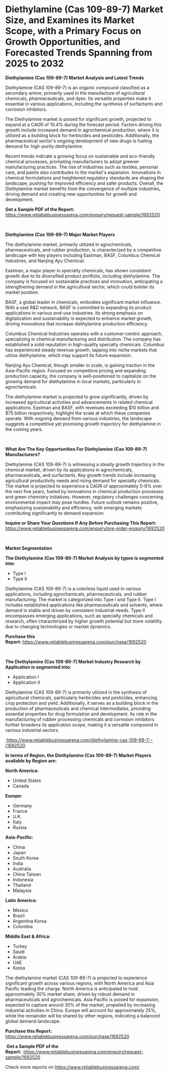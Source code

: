 <p><h1>Diethylamine (Cas 109-89-7) Market Size, and Examines its Market Scope, with a Primary Focus on Growth Opportunities, and Forecasted Trends Spanning from 2025 to 2032</h1></p><p><strong>Diethylamine (Cas 109-89-7) Market Analysis and Latest Trends</strong></p>
<p><p>Diethylamine (CAS 109-89-7) is an organic compound classified as a secondary amine, primarily used in the manufacture of agricultural chemicals, pharmaceuticals, and dyes. Its versatile properties make it essential in various applications, including the synthesis of surfactants and corrosion inhibitors.</p><p>The Diethylamine market is poised for significant growth, projected to expand at a CAGR of 10.4% during the forecast period. Factors driving this growth include increased demand in agrochemical production, where it is utilized as a building block for herbicides and pesticides. Additionally, the pharmaceutical sector's ongoing development of new drugs is fueling demand for high-purity diethylamine. </p><p>Recent trends indicate a growing focus on sustainable and eco-friendly chemical processes, prompting manufacturers to adopt greener manufacturing practices. The rise of industries such as textiles, personal care, and paints also contributes to the market's expansion. Innovations in chemical formulations and heightened regulatory standards are shaping the landscape, pushing for improved efficiency and safer products. Overall, the Diethylamine market benefits from the convergence of multiple industries, driving demand and creating new opportunities for growth and development.</p></p>
<p><strong>Get a Sample PDF of the Report:&nbsp;</strong> <a href="https://www.reliablebusinessarena.com/enquiry/request-sample/1692520?utm_campaign=3270&utm_medium=2&utm_source=Github&utm_content=ia&utm_term=27032025&utm_id=diethylamine-cas-109-89-7">https://www.reliablebusinessarena.com/enquiry/request-sample/1692520</a></p>
<p>&nbsp;</p>
<p><strong>Diethylamine (Cas 109-89-7) Major Market Players</strong></p>
<p><p>The diethylamine market, primarily utilized in agrochemicals, pharmaceuticals, and rubber production, is characterized by a competitive landscape with key players including Eastman, BASF, Columbus Chemical Industries, and Nanjing Ayu Chemical.</p><p>Eastman, a major player in specialty chemicals, has shown consistent growth due to its diversified product portfolio, including diethylamine. The company is focused on sustainable practices and innovation, anticipating a strengthening demand in the agricultural sector, which could bolster its market position.</p><p>BASF, a global leader in chemicals, embodies significant market influence. With a vast R&D network, BASF is committed to expanding its product applications in various end-use industries. Its strong emphasis on digitalization and sustainability is expected to enhance market growth, driving innovations that increase diethylamine production efficiency.</p><p>Columbus Chemical Industries operates with a customer-centric approach, specializing in chemical manufacturing and distribution. The company has established a solid reputation in high-quality specialty chemicals. Columbus has experienced steady revenue growth, tapping into niche markets that utilize diethylamine, which may support its future expansion. </p><p>Nanjing Ayu Chemical, though smaller in scale, is gaining traction in the Asia-Pacific region. Focused on competitive pricing and expanding production capacity, the company is well-positioned to capitalize on the growing demand for diethylamine in local markets, particularly in agrochemicals.</p><p>The diethylamine market is projected to grow significantly, driven by increased agricultural activities and advancements in related chemical applications. Eastman and BASF, with revenues exceeding $10 billion and $75 billion respectively, highlight the scale at which these companies operate. With ongoing demand from various industries, the landscape suggests a competitive yet promising growth trajectory for diethylamine in the coming years.</p></p>
<p>&nbsp;</p>
<p><strong>What Are The Key Opportunities For Diethylamine (Cas 109-89-7) Manufacturers?</strong></p>
<p><p>Diethylamine (CAS 109-89-7) is witnessing a steady growth trajectory in the chemical market, driven by its applications in agrochemicals, pharmaceuticals, and surfactants. Key growth trends include increasing agricultural productivity needs and rising demand for specialty chemicals. The market is projected to experience a CAGR of approximately 5-6% over the next five years, fueled by innovations in chemical production processes and green chemistry initiatives. However, regulatory challenges concerning environmental impact may pose hurdles. Future outlook remains positive, emphasizing sustainability and efficiency, with emerging markets contributing significantly to demand expansion.</p></p>
<p><strong>Inquire or Share Your Questions If Any Before Purchasing This Report:</strong> <a href="https://www.reliablebusinessarena.com/enquiry/pre-order-enquiry/1692520?utm_campaign=3270&utm_medium=2&utm_source=Github&utm_content=ia&utm_term=27032025&utm_id=diethylamine-cas-109-89-7">https://www.reliablebusinessarena.com/enquiry/pre-order-enquiry/1692520</a></p>
<p>&nbsp;</p>
<p><strong>Market Segmentation</strong></p>
<p><strong>The Diethylamine (Cas 109-89-7) Market Analysis by types is segmented into:</strong></p>
<p><ul><li>Type I</li><li>Type II</li></ul></p>
<p><p>Diethylamine (CAS 109-89-7) is a colorless liquid used in various applications, including agrochemicals, pharmaceuticals, and rubber manufacturing. The market is categorized into Type I and Type II. Type I includes established applications like pharmaceuticals and solvents, where demand is stable and driven by consistent industrial needs. Type II encompasses emerging applications, such as specialty chemicals and research, often characterized by higher growth potential but more volatility due to changing technologies or market dynamics.</p></p>
<p><strong>Purchase this Report:&nbsp;</strong><a href="https://www.reliablebusinessarena.com/purchase/1692520?utm_campaign=3270&utm_medium=2&utm_source=Github&utm_content=ia&utm_term=27032025&utm_id=diethylamine-cas-109-89-7">https://www.reliablebusinessarena.com/purchase/1692520</a></p>
<p>&nbsp;</p>
<p><strong>The Diethylamine (Cas 109-89-7) Market Industry Research by Application is segmented into:</strong></p>
<p><ul><li>Application I</li><li>Application II</li></ul></p>
<p><p>Diethylamine (CAS 109-89-7) is primarily utilized in the synthesis of agricultural chemicals, particularly herbicides and pesticides, enhancing crop protection and yield. Additionally, it serves as a building block in the production of pharmaceuticals and chemical intermediates, providing essential properties for drug formulation and development. Its role in the manufacturing of rubber processing chemicals and corrosion inhibitors further broadens its application scope, making it a versatile compound in various industrial sectors.</p></p>
<p><a href="https://www.reliablebusinessarena.com/diethylamine-cas-109-89-7--r1692520?utm_campaign=3270&utm_medium=2&utm_source=Github&utm_content=ia&utm_term=27032025&utm_id=diethylamine-cas-109-89-7">&nbsp;https://www.reliablebusinessarena.com/diethylamine-cas-109-89-7--r1692520</a></p>
<p><strong>In terms of Region, the Diethylamine (Cas 109-89-7) Market Players available by Region are:</strong></p>
<p>
    <p> <strong> North America: </strong>
        <ul>
            <li>United States</li>
            <li>Canada</li>
        </ul>
        </p> 
    <p> <strong> Europe: </strong>
        <ul>
            <li>Germany</li>
            <li>France</li>
            <li>U.K.</li>
            <li>Italy</li>
            <li>Russia</li>
        </ul>
        </p> 
    <p> <strong> Asia-Pacific: </strong>
        <ul>
            <li>China</li>
            <li>Japan</li>
            <li>South Korea</li>
            <li>India</li>
            <li>Australia</li>
            <li>China Taiwan</li>
            <li>Indonesia</li>
            <li>Thailand</li>
            <li>Malaysia</li>
        </ul>
        </p> 
    <p> <strong> Latin America: </strong>
        <ul>
            <li>Mexico</li>
            <li>Brazil</li>
            <li>Argentina Korea</li>
            <li>Colombia</li>
        </ul>
        </p> 
    <p> <strong> Middle East & Africa: </strong>
        <ul>
            <li>Turkey</li>
            <li>Saudi</li>
            <li>Arabia</li>
            <li>UAE</li>
            <li>Korea</li>
        </ul>
    </p>
    </p>
<p><p>The diethylamine market (CAS 109-89-7) is projected to experience significant growth across various regions, with North America and Asia Pacific leading the charge. North America is anticipated to hold approximately 30% market share, driven by robust demand in pharmaceuticals and agrochemicals. Asia Pacific is poised for expansion, expected to capture around 35% of the market, propelled by increasing industrial activities in China. Europe will account for approximately 25%, while the remainder will be shared by other regions, indicating a balanced global demand landscape.</p></p>
<p><strong>Purchase this Report: </strong><a href="https://www.reliablebusinessarena.com/purchase/1692520?utm_campaign=3270&utm_medium=2&utm_source=Github&utm_content=ia&utm_term=27032025&utm_id=diethylamine-cas-109-89-7">https://www.reliablebusinessarena.com/purchase/1692520</a></p>
<p>&nbsp;<strong>Get a Sample PDF of the Report:&nbsp;&nbsp;</strong><a href="https://www.reliablebusinessarena.com/enquiry/request-sample/1692520?utm_campaign=3270&utm_medium=2&utm_source=Github&utm_content=ia&utm_term=27032025&utm_id=diethylamine-cas-109-89-7">https://www.reliablebusinessarena.com/enquiry/request-sample/1692520</a></p>
<p><strong></strong></p>
<p>Check more reports on <a href="https://www.reliablebusinessarena.com/?utm_campaign=3270&utm_medium=2&utm_source=Github&utm_content=ia&utm_term=27032025&utm_id=diethylamine-cas-109-89-7">https://www.reliablebusinessarena.com/</a></p>